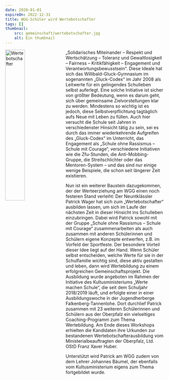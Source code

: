 ```yaml
---
date: 2020-01-01
expireOn: 2022-12-31
title: WGG-Schüler wird Wertebotschafter
tags: []
thumbnail: 
    src: gemeinschaft/wertebotschafter.jpg
    alt: Ein thumbnail
---
```


<img src="images/gemeinschaft/wertebotschafter.jpg" alt="Wertebotschafter" style="float: left; margin-right: 15px; width: 35%; margin-bottom: 15px"></img>

<p>
    „Solidarisches Miteinander – Respekt und Wertschätzung – Toleranz und Gewaltlosigkeit – Fairness – Kritikfähigkeit – Engagement und Verantwortungsbewusstsein“. 
    Diese Ideale hat sich das Willibald-Gluck-Gymnasium im sogenannten „Gluck-Codex“ im Jahr 2008 als Leitwerte für ein gelingendes Schulleben selbst auferlegt. 
    Eine solche Initiative ist sicher von größter Bedeutung, wenn es darum geht, sich über gemeinsame Zielvorstellungen klar zu werden. Mindestens so wichtig ist 
    es jedoch, diese Selbstverpflichtung tagtäglich aufs Neue mit Leben zu füllen. Auch hier versucht die Schule seit Jahren in verschiedenster Hinsicht tätig zu 
    sein, sei es durch das immer wiederkehrende Aufgreifen des „Gluck-Codex“ im Unterricht, das Engagement als „Schule ohne Rassismus – Schule mit Courage“, verschiedene 
    Initiativen wie die Zfu-Stunden, die Anti-Mobbing-Gruppe, die Streitschlichter oder das Mentoren-System – und das sind nur einige wenige Beispiele, die schon 
    seit längerer Zeit existieren.
</p>
Nun ist ein weiterer Baustein dazugekommen, der der Werteerziehung am WGG einen noch festeren Stand verleiht: Der Neuntklässler Patrick Wager hat sich zum 
„Wertebotschafter“ ausbilden lassen, um sich im Laufe der nächsten Zeit in dieser Hinsicht ins Schulleben einzubringen. Dabei wird Patrick sowohl mit der 
Gruppe „Schule ohne Rassismus – Schule mit Courage“ zusammenarbeiten als auch zusammen mit anderen Schülerinnen und Schülern eigene Konzepte entwerfen, z.B. 
im Vorfeld der Sportfeste. Der besondere Vorteil dieser Idee liegt auf der Hand. Wenn Schüler selbst entscheiden, welche Werte für sie in der Schulfamilie wichtig 
sind, diese aktiv gestalten und leben, dann wird Wertebildung zu einem erfolgreichen Gemeinschaftsprojekt. Die Ausbildung wurde angeboten im Rahmen der Initiative 
des Kultusministeriums „Werte machen Schule“, die seit dem Schuljahr 2018/2019 läuft, und erfolgte einer in einer Ausbildungswoche in der Jugendherberge 
Falkenberg-Tannenlohe. Dort durchlief Patrick zusammen mit 23 weiteren Schülerinnen und Schülern aus der Oberpfalz ein vielseitiges Coaching-Programm zum 
Thema Wertebildung. Am Ende dieses Workshops erhielten die Kandidaten ihre Urkunden zur bestandenen Wertebotschafterausbildung vom Ministerialbeauftragten 
der Oberpfalz, Ltd. OStD Franz Xaver Huber.

Unterstützt wird Patrick am WGG zudem von dem Lehrer Johannes Bäumel, der ebenfalls vom Kultusministerium eigens zum Thema fortgebildet wurde.